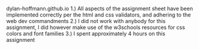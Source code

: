 dylan-hoffmann.github.io
1.) All aspects of the assignment sheet have been implemented correctly per the html and css validators, and adhering to the web
dev commandments
2.) I did not work with anybody for this assignment, I did however make use of the w3schools resources for css colors and
font families
3.) I spent approximately 4 hours on this assignment
